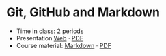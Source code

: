 # Git, GitHub and Markdown

- Time in class: 2 periods
- Presentation
  [Web](https://heig-vd-dai-course.github.io/heig-vd-dai-course/03-git-github-and-markdown/)
  ·
  [PDF](https://heig-vd-dai-course.github.io/heig-vd-dai-course/03-git-github-and-markdown/03-git-github-and-markdown-presentation.pdf)
- Course material: [Markdown](./COURSE_MATERIAL.md) ·
  [PDF](https://heig-vd-dai-course.github.io/heig-vd-dai-course/03-git-github-and-markdown/03-git-github-and-markdown-course-material.pdf)
